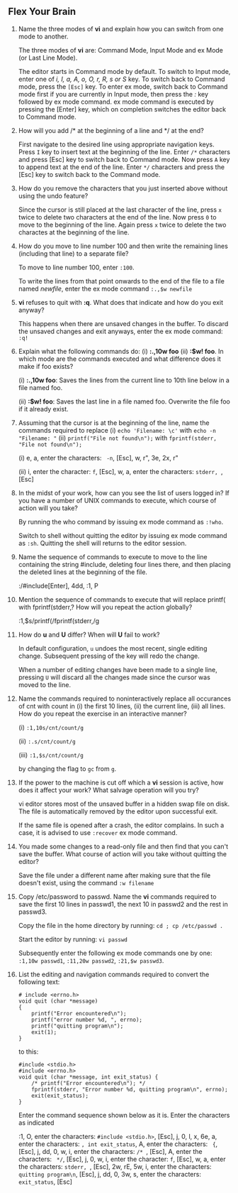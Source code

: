 ## Flex Your Brain

01. Name the three modes of **vi** and explain how you can switch from one mode to another.

    The three modes of **vi** are: Command Mode, Input Mode and ex Mode (or Last Line Mode).

    The editor starts in Command mode by default. To switch to Input mode, enter one of _i, I, a, A, o, O, r, R, s or S_ key. To switch back to Command mode, press the `[Esc]` key. To enter ex mode, switch back to Command mode first if you are currently in Input mode, then press the _:_ key followed by ex mode command. ex mode command is executed by pressing the [Enter] key, which on completion switches the editor back to Command mode.


02. How will you add /* at the beginning of a line and */ at the end?

    First navigate to the desired line using appropriate navigation keys. Press `I` key to insert text at the beginning of the line. Enter `/*` characters and press [Esc] key to switch back to Command mode. Now press `A` key to append text at the end of the line. Enter `*/` characters and press the [Esc] key to switch back to the Command mode.


03. How do you remove the characters that you just inserted above without using the undo feature?

    Since the cursor is still placed at the last character of the line, press `x` twice to delete two characters at the end of the line. Now press `0` to move to the beginning of the line. Again press `x` twice to delete the two charactes at the beginning of the line.


04. How do you move to line number 100 and then write the remaining lines (including that line) to a separate file?

    To move to line number 100, enter `:100`.

    To write the lines from that point onwards to the end of the file to a file named _newfile_, enter the ex mode command `:.,$w newfile`


05. **vi** refuses to quit with **:q**. What does that indicate and how do you exit anyway?

    This happens when there are unsaved changes in the buffer. To discard the unsaved changes and exit anyways, enter the ex mode command: `:q!`


06. Explain what the following commands do: (i) **:.,10w foo** (ii) **:$w! foo**. In which mode are the commands executed and what difference does it make if foo exists?

    (i) **:.,10w foo**: Saves the lines from the current line to 10th line below in a file named foo.

    (ii) **:$w! foo**: Saves the last line in a file named foo. Overwrite the file foo if it already exist.


07. Assuming that the cursor is at the beginning of the line, name the commands required to replace (i) `echo 'Filename: \c'` with `echo -n "Filename: "` (ii) `printf("File not found\n");` with `fprintf(stderr, "File not found\n");`

    (i) e, a, enter the characters: ` -n`, [Esc], w, r", 3e, 2x, r"

    (ii) i, enter the character: `f`, [Esc], w, a, enter the characters: `stderr, `, [Esc]


08. In the midst of your work, how can you see the list of users logged in? If you have a number of UNIX commands to execute, which course of action will you take?

    By running the who command by issuing ex mode command as `:!who`.

    Switch to shell without quitting the editor by issuing ex mode command as `:sh`. Quitting the shell will returns to the editor session.


09. Name the sequence of commands to execute to move to the line containing the string #include, deleting four lines there, and then placing the deleted lines at the beginning of the file.

    :/#include[Enter], 4dd, :1, P


10. Mention the sequence of commands to execute that will replace printf( with fprintf(stderr,? How will you repeat the action globally?

    :1,$s/printf(/fprintf(stderr,/g


11. How do **u** and **U** differ? When will **U** fail to work?

    In default configuration, `u` undoes the most recent, single editing change. Subsequent pressing of the key will redo the change.

    When a number of editing changes have been made to a single line, pressing `U` will discard all the changes made since the cursor was moved to the line.


12. Name the commands required to noninteractively replace all occurances of cnt with count in (i) the first 10 lines, (ii) the current line, (iii) all lines. How do you repeat the exercise in an interactive manner?

    (i) `:1,10s/cnt/count/g`

    (ii) `:.s/cnt/count/g`

    (iii) `:1,$s/cnt/count/g`

    by changing the flag to `gc` from `g`.


13. If the power to the machine is cut off which a **vi** session is active, how does it affect your work? What salvage operation will you try?

    vi editor stores most of the unsaved buffer in a hidden swap file on disk. The file is automatically removed by the editor upon successful exit.

    If the same file is opened after a crash, the editor complains. In such a case, it is advised to use `:recover` ex mode command.


14. You made some changes to a read-only file and then find that you can't save the buffer. What course of action will you take without quitting the editor?

    Save the file under a different name after making sure that the file doesn't exist, using the command `:w filename`


15. Copy /etc/password to passwd. Name the **vi** commands required to save the first 10 lines in passwd1, the next 10 in passwd2 and the rest in passwd3.

    Copy the file in the home directory by running: `cd ; cp /etc/passwd .`

    Start the editor by running: `vi passwd`

    Subsequently enter the following ex mode commands one by one: `:1,10w passwd1`, `:11,20w passwd2`, `:21,$w passwd3`.


16. List the editing and navigation commands required to convert the following text:

        # include <errno.h>
        void quit (char *message)
        {
            printf("Error encountered\n");
            printf("error number %d, ", errno);
            printf("quitting program\n");
            exit(1);
        }

    to this:

        #include <stdio.h>
        #include <errno.h>
        void quit (char *message, int exit_status) {
            /* printf("Error encountered\n"); */
            fprintf(stderr, "Error number %d, quitting program\n", errno);
            exit(exit_status);
        }

    Enter the command sequence shown below as it is. Enter the characters as indicated

    :1, O, enter the characters: `#include <stdio.h>`, [Esc], j, 0, l, x, 6e, a, enter the characters: `, int exit_status`, A, enter the characters: ` {`, [Esc], j, dd, 0, w, i, enter the characters: `/* `, [Esc], A, enter the characters: ` */`, [Esc], j, 0, w, i, enter the character: `f`, [Esc], w, a, enter the characters: `stderr, `, [Esc], 2w, rE, 5w, i, enter the characters: `quitting program\n`, [Esc], j, dd, 0, 3w, s, enter the characters: `exit_status`, [Esc]
